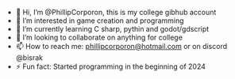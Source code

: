 - 👋 Hi, I’m @PhillipCorporon, this is my college gibhub account
- 👀 I’m interested in game creation and programming
- 🌱 I’m currently learning C sharp, pythin and godot/gdscript
- 💞️ I’m looking to collaborate on anything for college
- 📫 How to reach me: phillipcorporon@hotmail.com or on discord @bisrak
- ⚡ Fun fact: Started programming in the beginning of 2024

<!---
PhillipCorporon/PhillipCorporon is a ✨ special ✨ repository because its `README.md` (this file) appears on your GitHub profile.
You can click the Preview link to take a look at your changes.
--->
